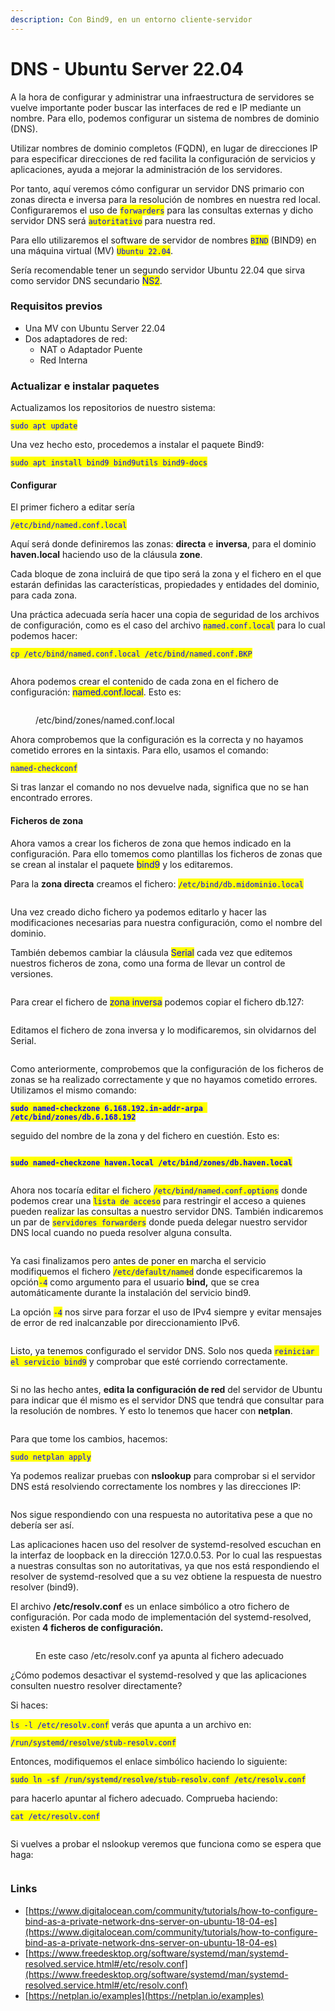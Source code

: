 ```yaml
---
description: Con Bind9, en un entorno cliente-servidor
---
```


# DNS - Ubuntu Server 22.04

A la hora de configurar y administrar una infraestructura de servidores se vuelve importante poder buscar las interfaces de red e IP mediante un nombre. Para ello, podemos configurar un sistema de nombres de dominio (DNS).&#x20;

Utilizar nombres de dominio completos (FQDN), en lugar de direcciones IP para especificar direcciones de red facilita la configuración de servicios y aplicaciones, ayuda a mejorar la administración de los servidores.

Por tanto, aquí veremos cómo configurar un servidor DNS  primario con zonas directa e inversa para la resolución de nombres en nuestra red local. Configuraremos el uso de <mark style="color:blue;">`forwarders`</mark> para las consultas externas y dicho servidor DNS será <mark style="color:blue;">`autoritativo`</mark> para nuestra red.

Para ello utilizaremos el software de servidor de nombres <mark style="color:blue;">`BIND`</mark> (BIND9) en una máquina virtual (MV) <mark style="color:blue;">`Ubuntu 22.04`</mark>.

Sería recomendable tener un segundo servidor Ubuntu 22.04 que sirva como servidor DNS secundario <mark style="color:blue;">NS2</mark>.

### Requisitos previos

* Una MV con Ubuntu Server 22.04&#x20;
* Dos adaptadores de red:
  * NAT o Adaptador Puente
  * Red Interna

### Actualizar e instalar paquetes&#x20;

Actualizamos los repositorios de nuestro sistema:

<mark style="color:blue;">`sudo apt update`</mark>

Una vez hecho esto, procedemos  a instalar el paquete Bind9:

<mark style="color:blue;">`sudo apt install bind9 bind9utils bind9-docs`</mark>

#### Configurar

El primer fichero a editar sería&#x20;

<mark style="color:blue;">`/etc/bind/named.conf.local`</mark>&#x20;

Aquí será donde  definiremos las zonas: **directa** e **inversa**, para el dominio **haven.local** haciendo uso de la cláusula **zone**.&#x20;

Cada bloque de zona incluirá de que tipo será la zona y el fichero en el que estarán definidas las características, propiedades y entidades del dominio, para cada zona.

Una práctica adecuada sería hacer una copia de seguridad de los archivos de configuración, como es el caso del archivo <mark style="color:blue;">`named.conf.local`</mark> para lo cual podemos hacer:

<mark style="color:blue;">`cp /etc/bind/named.conf.local /etc/bind/named.conf.BKP`</mark>

<figure><img src="../../.gitbook/assets/image (14).png" alt=""><figcaption></figcaption></figure>

Ahora podemos crear el contenido de cada zona en el fichero de configuración: <mark style="color:blue;">named.conf.local</mark>. Esto es:

<figure><img src="../../.gitbook/assets/image (199).png" alt=""><figcaption><p>/etc/bind/zones/named.conf.local</p></figcaption></figure>

Ahora comprobemos que la configuración es la correcta y no hayamos cometido errores en la sintaxis. Para ello, usamos el comando:&#x20;

<mark style="color:blue;">`named-checkconf`</mark>

Si tras lanzar el comando no nos devuelve nada, significa que no se han encontrado errores.

#### **Ficheros de zona**

Ahora vamos a crear los ficheros de zona que hemos indicado en la configuración. Para ello tomemos como plantillas los ficheros de zonas que se crean al instalar el paquete <mark style="color:blue;">bind9</mark> y los editaremos.&#x20;

Para la **zona directa** creamos el fichero: <mark style="color:blue;">`/etc/bind/db.midominio.local`</mark>

<figure><img src="../../.gitbook/assets/image (17).png" alt=""><figcaption></figcaption></figure>

Una vez creado dicho fichero ya podemos editarlo y hacer las modificaciones  necesarias para nuestra configuración, como el nombre del dominio.&#x20;

También debemos cambiar la cláusula <mark style="color:blue;">Serial</mark> cada vez que editemos nuestros ficheros de zona, como una forma de llevar un control de versiones.&#x20;

<figure><img src="../../.gitbook/assets/image (108).png" alt=""><figcaption></figcaption></figure>

Para crear el fichero de <mark style="color:blue;">zona inversa</mark> podemos copiar el fichero db.127:

<figure><img src="../../.gitbook/assets/image (135).png" alt=""><figcaption></figcaption></figure>

Editamos el fichero de zona inversa y lo modificaremos, sin olvidarnos del Serial.

<figure><img src="../../.gitbook/assets/image (98).png" alt=""><figcaption></figcaption></figure>

Como anteriormente, comprobemos que la configuración de los ficheros de zonas se ha realizado correctamente y que no hayamos cometido errores. Utilizamos el mismo comando:

<mark style="color:blue;">**`sudo named-checkzone 6.168.192.in-addr-arpa /etc/bind/zones/db.6.168.192`**</mark>

seguido del nombre de la zona y del fichero en cuestión. Esto es:

<figure><img src="../../.gitbook/assets/image (148).png" alt=""><figcaption></figcaption></figure>

<mark style="color:blue;">**`sudo named-checkzone haven.local /etc/bind/zones/db.haven.local`**</mark>

<figure><img src="../../.gitbook/assets/image (157).png" alt=""><figcaption></figcaption></figure>

Ahora nos tocaría editar el fichero <mark style="color:blue;">`/etc/bind/named.conf.options`</mark> donde podemos crear una <mark style="color:blue;">`lista de acceso`</mark> para restringir el acceso a quienes pueden realizar las consultas a nuestro servidor DNS. También indicaremos un par de <mark style="color:blue;">`servidores forwarders`</mark> donde pueda delegar nuestro servidor DNS local cuando no pueda resolver alguna consulta.

<figure><img src="../../.gitbook/assets/image (6) (1).png" alt=""><figcaption></figcaption></figure>

Ya casi finalizamos pero antes de poner en marcha el servicio modifiquemos  el fichero <mark style="color:blue;">`/etc/default/named`</mark> donde especificaremos la opción<mark style="color:blue;">`-4`</mark> como argumento para el usuario **bind,** que  se crea automáticamente durante la instalación del servicio bind9.&#x20;

La opción <mark style="color:blue;">`-4`</mark>  nos sirve para forzar el uso de IPv4 siempre y evitar  mensajes de error de red inalcanzable por direccionamiento IPv6.

<figure><img src="../../.gitbook/assets/image (69).png" alt=""><figcaption></figcaption></figure>

Listo, ya tenemos configurado el servidor DNS. Solo nos queda <mark style="color:blue;">`reiniciar el servicio bind9`</mark> y comprobar que esté corriendo correctamente.

<figure><img src="../../.gitbook/assets/image (20).png" alt=""><figcaption></figcaption></figure>

Si no las hecho antes, **edita la configuración de red** del servidor de Ubuntu  para indicar que él mismo es el servidor DNS que tendrá que consultar para la resolución de nombres. Y esto lo tenemos que hacer con **netplan**.

<figure><img src="../../.gitbook/assets/image (47).png" alt=""><figcaption></figcaption></figure>

Para que tome los cambios, hacemos:

<mark style="color:blue;">`sudo netplan apply`</mark>

Ya podemos  realizar pruebas con **nslookup** para comprobar si el servidor DNS está resolviendo correctamente los nombres y las direcciones IP:

<figure><img src="../../.gitbook/assets/image (188).png" alt=""><figcaption></figcaption></figure>

Nos sigue respondiendo con una respuesta no autoritativa pese a que no debería ser así.&#x20;

Las aplicaciones hacen uso del resolver de systemd-resolved  escuchan en la interfaz de loopback en la dirección 127.0.0.53. Por lo cual las respuestas a nuestras consultas son no autoritativas, ya que nos está respondiendo el resolver de systemd-resolved que a su vez obtiene la respuesta de nuestro resolver (bind9).

&#x20;El archivo **/etc/resolv.conf** es un enlace simbólico a otro fichero de configuración. Por cada modo de implementación del systemd-resolved, existen **4 ficheros de configuración.**

<figure><img src="../../.gitbook/assets/image (53).png" alt=""><figcaption><p>En este caso /etc/resolv.conf ya apunta al fichero adecuado</p></figcaption></figure>

¿Cómo podemos desactivar el systemd-resolved y que las aplicaciones consulten nuestro resolver directamente?&#x20;

Si haces:

<mark style="color:blue;">`ls -l /etc/resolv.conf`</mark> verás que apunta a un archivo en:

<mark style="color:blue;">`/run/systemd/resolve/stub-resolv.conf`</mark>

Entonces, modifiquemos el enlace simbólico haciendo lo siguiente:

<mark style="color:blue;">`sudo ln -sf /run/systemd/resolve/stub-resolv.conf /etc/resolv.conf`</mark>

para hacerlo apuntar al fichero adecuado. Comprueba haciendo:

<mark style="color:blue;">`cat /etc/resolv.conf`</mark>

<figure><img src="../../.gitbook/assets/image (61) (1).png" alt=""><figcaption></figcaption></figure>

Si vuelves a probar el nslookup veremos que funciona como se espera que haga:

<figure><img src="../../.gitbook/assets/image (13).png" alt=""><figcaption></figcaption></figure>

### Links

* [https://www.digitalocean.com/community/tutorials/how-to-configure-bind-as-a-private-network-dns-server-on-ubuntu-18-04-es](https://www.digitalocean.com/community/tutorials/how-to-configure-bind-as-a-private-network-dns-server-on-ubuntu-18-04-es)
* [https://www.freedesktop.org/software/systemd/man/systemd-resolved.service.html#/etc/resolv.conf](https://www.freedesktop.org/software/systemd/man/systemd-resolved.service.html#/etc/resolv.conf)
* [https://netplan.io/examples](https://netplan.io/examples)

